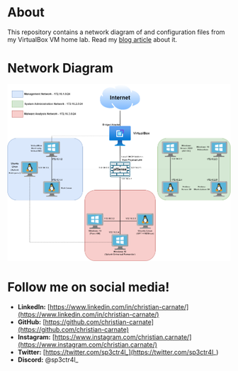 # About

This repository contains a network diagram of and configuration files from my VirtualBox VM home lab. Read my [blog article](https://christiancarnate.com/posts/Building-A-VM-Home-Lab/) about it.

# Network Diagram

![Image of network diagram.](/VM_HomeLab_NetworkDiagram.png "Network diagram")

# Follow me on social media!

- **LinkedIn:** [https://www.linkedin.com/in/christian-carnate/](https://www.linkedin.com/in/christian-carnate/)
- **GitHub:** [https://github.com/christian-carnate](https://github.com/christian-carnate)
- **Instagram:** [https://www.instagram.com/christian.carnate/](https://www.instagram.com/christian.carnate/)
- **Twitter:** [https://twitter.com/sp3ctr4l_](https://twitter.com/sp3ctr4l_)
- **Discord:** @sp3ctr4l_